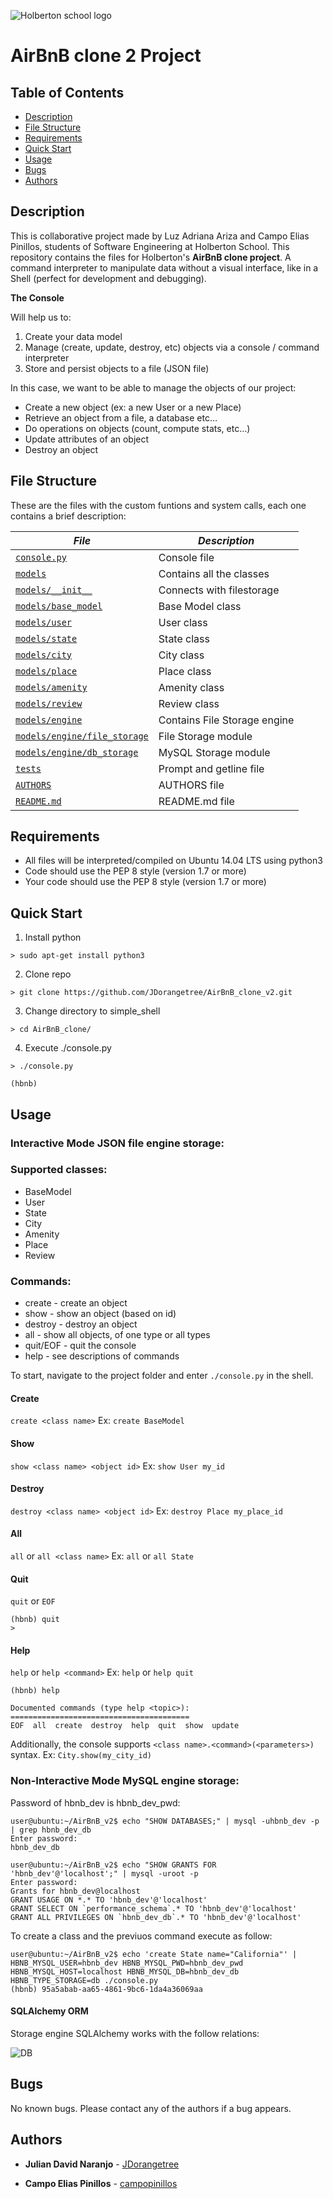 ![Holberton school logo](https://github.com/JDorangetree/AirBnB_clone_v2/blob/master/hbnb.png)
# AirBnB clone 2 Project

## Table of Contents
* [Description](#description)
* [File Structure](#file-structure)
* [Requirements](#requirements)
* [Quick Start](#quick-start)
* [Usage](#usage)
* [Bugs](#bugs)
* [Authors](#authors)

## Description
This is collaborative project made by Luz Adriana Ariza and Campo Elias Pinillos, students of Software Engineering at Holberton School. This repository contains the files for Holberton's **AirBnB clone project**. A command interpreter to manipulate data without a visual interface, like in a Shell (perfect for development and debugging).

**The Console**

Will help us to:

1. Create your data model
2. Manage (create, update, destroy, etc) objects via a console / command interpreter
3. Store and persist objects to a file (JSON file)

In this case, we want to be able to manage the objects of our project:

* Create a new object (ex: a new User or a new Place)
* Retrieve an object from a file, a database etc…
* Do operations on objects (count, compute stats, etc…)
* Update attributes of an object
* Destroy an object

## File Structure

These are the files with the custom funtions and system calls, each one contains a brief description:



|   ***File***    |  ***Description***                   |
|---------------|---------------------------------------|
|  [`console.py`](./console.py)	|  Console file	|
|  [`models`](./models) |  Contains all the classes |
|  [`models/__init__`](./models/__init__.py) |  Connects with filestorage |
|  [`models/base_model`](./models/base_model.py) |  Base Model class |
|  [`models/user`](./models/user.py) |  User class |
|  [`models/state`](./models/state.py) |  State class |
|  [`models/city`](./models/city.py) |  City class |
|  [`models/place`](./models/place.py) |  Place class |
|  [`models/amenity`](./models/amenity.py) |  Amenity class |
|  [`models/review`](./models/review.py) |  Review class |
|  [`models/engine`](./models/engine) |  Contains File Storage engine |
|  [`models/engine/file_storage`](./models/engine/file_storage.py) |  File Storage module |
|  [`models/engine/db_storage`](./models/engine/db_storage.py) |  MySQL Storage module |
|  [`tests`](./tests) |  Prompt and getline file	|
|  [`AUTHORS`](./AUTHORS)	|  AUTHORS file|
|  [`README.md`](./README.md) | README.md file |

## Requirements
* All files will be interpreted/compiled on Ubuntu 14.04 LTS using python3
* Code should use the PEP 8 style (version 1.7 or more)
* Your code should use the PEP 8 style (version 1.7 or more)


## Quick Start
1. Install python
```
> sudo apt-get install python3
```
2. Clone repo
```
> git clone https://github.com/JDorangetree/AirBnB_clone_v2.git
```
3. Change directory to simple_shell
```
> cd AirBnB_clone/
``` 
4. Execute ./console.py
```
> ./console.py

(hbnb) 
```

## Usage

### Interactive Mode JSON file engine storage:

### Supported classes:
* BaseModel
* User
* State
* City
* Amenity
* Place
* Review

### Commands:
* create - create an object
* show - show an object (based on id)
* destroy - destroy an object
* all - show all objects, of one type or all types
* quit/EOF - quit the console
* help - see descriptions of commands

To start, navigate to the project folder and enter `./console.py` in the shell.

#### Create
`create <class name>`
Ex:
`create BaseModel`

#### Show
`show <class name> <object id>`
Ex:
`show User my_id`

#### Destroy
`destroy <class name> <object id>`
Ex:
`destroy Place my_place_id`

#### All
`all` or `all <class name>`
Ex:
`all` or `all State`

#### Quit
`quit` or `EOF`

```
(hbnb) quit
> 
```

#### Help
`help` or `help <command>`
Ex:
`help` or `help quit`

```
(hbnb) help

Documented commands (type help <topic>):
========================================
EOF  all  create  destroy  help  quit  show  update
```

Additionally, the console supports `<class name>.<command>(<parameters>)` syntax.
Ex:
`City.show(my_city_id)`



### Non-Interactive Mode MySQL engine storage:

Password of hbnb_dev is hbnb_dev_pwd:

```
user@ubuntu:~/AirBnB_v2$ echo "SHOW DATABASES;" | mysql -uhbnb_dev -p | grep hbnb_dev_db
Enter password: 
hbnb_dev_db
```

```
user@ubuntu:~/AirBnB_v2$ echo "SHOW GRANTS FOR 'hbnb_dev'@'localhost';" | mysql -uroot -p
Enter password: 
Grants for hbnb_dev@localhost
GRANT USAGE ON *.* TO 'hbnb_dev'@'localhost'
GRANT SELECT ON `performance_schema`.* TO 'hbnb_dev'@'localhost'
GRANT ALL PRIVILEGES ON `hbnb_dev_db`.* TO 'hbnb_dev'@'localhost'
```

To create a class and the previuos command execute as follow:
```
user@ubuntu:~/AirBnB_v2$ echo 'create State name="California"' | HBNB_MYSQL_USER=hbnb_dev HBNB_MYSQL_PWD=hbnb_dev_pwd HBNB_MYSQL_HOST=localhost HBNB_MYSQL_DB=hbnb_dev_db HBNB_TYPE_STORAGE=db ./console.py 
(hbnb) 95a5abab-aa65-4861-9bc6-1da4a36069aa
```

#### SQLAlchemy ORM

Storage engine SQLAlchemy works with the follow relations:


![DB](https://github.com/JDorangetree/AirBnB_clone_v2/blob/master/hbnbDB.png)


## Bugs
No known bugs. Please contact any of the authors if a bug appears.


## Authors
* **Julian David Naranjo** - [JDorangetree](https://github.com/JDorangetree) 

* **Campo Elias Pinillos** - [campopinillos](https://github.com/campopinillos)